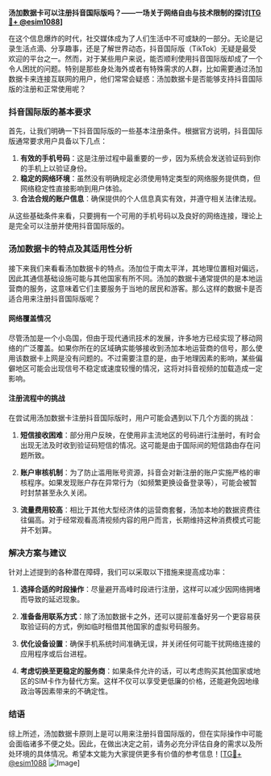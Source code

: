 **汤加数据卡可以注册抖音国际版吗？——一场关于网络自由与技术限制的探讨[[TG💪+ @esim1088](https://t.me/s/esim1088)]**

在这个信息爆炸的时代，社交媒体成为了人们生活中不可或缺的一部分。无论是记录生活点滴、分享趣事，还是了解世界动态，抖音国际版（TikTok）无疑是最受欢迎的平台之一。然而，对于某些用户来说，能否顺利使用抖音国际版却成了一个令人困扰的问题。特别是那些身处海外或者有特殊需求的人群，比如需要通过汤加数据卡来连接互联网的用户，他们常常会疑惑：汤加数据卡是否能够支持抖音国际版的注册和正常使用呢？

### 抖音国际版的基本要求

首先，让我们明确一下抖音国际版的一些基本注册条件。根据官方说明，抖音国际版通常要求用户具备以下几点：

1. **有效的手机号码**：这是注册过程中最重要的一步，因为系统会发送验证码到你的手机上以验证身份。
2. **稳定的网络环境**：虽然没有明确规定必须使用特定类型的网络服务提供商，但网络稳定性直接影响到用户体验。
3. **合法合规的账户信息**：确保提供的个人信息真实有效，并遵守相关法律法规。

从这些基础条件来看，只要拥有一个可用的手机号码以及良好的网络连接，理论上是完全可以注册并使用抖音国际版的。

### 汤加数据卡的特点及其适用性分析

接下来我们来看看汤加数据卡的特点。汤加位于南太平洋，其地理位置相对偏远，因此其通信基础设施可能与其他国家有所不同。汤加的数据卡通常提供的是本地运营商的服务，这意味着它们主要服务于当地的居民和游客。那么这样的数据卡是否适合用来注册抖音国际版呢？

#### 网络覆盖情况

尽管汤加是一个小岛国，但由于现代通讯技术的发展，许多地方已经实现了移动网络的广泛覆盖。如果你所在的区域确实能够接收到汤加本地运营商的信号，那么使用该数据卡上网是没有问题的。不过需要注意的是，由于地理因素的影响，某些偏僻地区可能会出现信号不稳定或速度较慢的情况，这将对抖音视频的加载造成一定影响。

#### 注册流程中的挑战

在尝试用汤加数据卡注册抖音国际版时，用户可能会遇到以下几个方面的挑战：

1. **短信接收困难**：部分用户反映，在使用非主流地区的号码进行注册时，有时会出现无法及时收到验证码短信的情况。这可能是由于国际间的短信路由存在问题所致。
   
2. **账户审核机制**：为了防止滥用账号资源，抖音会对新注册的账户实施严格的审核程序。如果发现账户存在异常行为（如频繁更换设备登录等），可能会被暂时封禁甚至永久关闭。

3. **流量费用较高**：相比于其他大型经济体的运营商套餐，汤加本地的数据资费往往偏高。对于经常观看高清视频内容的用户而言，长期维持这种消费模式可能并不划算。

### 解决方案与建议

针对上述提到的各种潜在障碍，我们可以采取以下措施来提高成功率：

1. **选择合适的时段操作**：尽量避开高峰时段进行注册，这样可以减少因网络拥堵而导致的延迟现象。
   
2. **准备备用联系方式**：除了汤加数据卡之外，还可以提前准备好另一个更容易获取验证码的方式，例如临时租借其他国家的虚拟号码服务。
   
3. **优化设备设置**：确保手机系统时间准确无误，并关闭任何可能干扰网络连接的应用程序或后台进程。
   
4. **考虑切换至更稳定的服务商**：如果条件允许的话，可以考虑购买其他国家或地区的SIM卡作为替代方案。这样不仅可以享受更低廉的价格，还能避免因地缘政治等因素带来的不确定性。

### 结语

综上所述，汤加数据卡原则上是可以用来注册抖音国际版的，但在实际操作中可能会面临诸多不便之处。因此，在做出决定之前，请务必充分评估自身的需求以及所处环境的具体情况。希望本文能为大家提供更多有价值的参考信息！[[TG💪+ @esim1088](https://t.me/s/esim1088) ![Image](https://i.postimg.cc/4NQfJmqS/Snipaste-2025-05-13-00-14-12.png)]